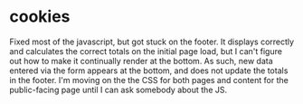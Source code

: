 # cookies

Fixed most of the javascript, but got stuck on the footer.  It displays correctly and calculates the correct totals on the initial page load, but I can't figure out how to make it continually render at the bottom.  As such, new data entered via the form appears at the bottom, and does not update the totals in the footer.  I'm moving on the the CSS for both pages and content for the public-facing page until I can ask somebody about the JS.

